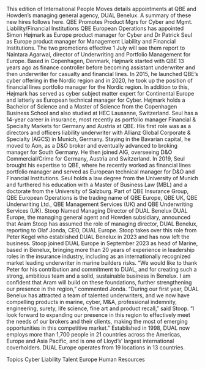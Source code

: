 This edition of International People Moves details appointments at QBE and Howden’s managing general agency, DUAL Benelux.
A summary of these new hires follows here.
QBE Promotes Product Mgrs for Cyber and Mgmt. Liability/Financial Institutions
QBE European Operations has appointed Simon Højmark as Europe product manager for Cyber and Dr Patrick Seul as Europe product manager for Management Liability and Financial Institutions.
The two promotions effective 1 July will see them report to Naintara Agarwal, director of Underwriting and Portfolio Management for Europe.
Based in Copenhagen, Denmark, Højmark started with QBE 13 years ago as finance controller before becoming assistant underwriter and then underwriter for casualty and financial lines. In 2015, he launched QBE’s cyber offering in the Nordic region and in 2020, he took up the position of financial lines portfolio manager for the Nordic region. In addition to this, Højmark has served as cyber subject matter expert for Continental Europe and latterly as European technical manager for Cyber.
Højmark holds a Bachelor of Science and a Master of Science from the Copenhagen Business School and also studied at HEC Lausanne, Switzerland.
Seul has a 14-year career in insurance, most recently as portfolio manager Financial & Specialty Markets for Germany and Austria at QBE. His first role was as a directors and officers liability underwriter with Allianz Global Corporate & Specialty (AGCS) in Munich, Germany. Staying in the Bavarian capital, he moved to Aon, as a D&O broker and eventually advanced to broking manager for South Germany. He then joined AIG, overseeing D&O Commercial/Crime for Germany, Austria and Switzerland. In 2019, Seul brought his expertise to QBE, where he recently worked as financial lines portfolio manager and served as European technical manager for D&O and Financial Institutions.
Seul holds a law degree from the University of Munich and furthered his education with a Master of Business Law (MBL) and a doctorate from the University of Salzburg.
Part of QBE Insurance Group, QBE European Operations is the trading name of QBE Europe, QBE UK, QBE Underwriting Ltd., QBE Management Services (UK) and QBE Underwriting Services (UK).
Stoop Named Managing Director of DUAL Benelux
DUAL Europe, the managing general agent and Howden subsidiary, announced that Aram Stoop has assumed the role of managing director, DUAL Benelux, reporting to Olaf Jonda, CEO, DUAL Europe.
Stoop takes over this role from Peter Kegel who established DUAL Benelux in 2023 and has now left the business.
Stoop joined DUAL Europe in September 2023 as head of Marine, based in Benelux, bringing more than 20 years of experience in leadership roles in the insurance industry, including as an internationally recognized market leading underwriter in marine builders risks.
“We would like to thank Peter for his contribution and commitment to DUAL, and for creating such a strong, ambitious team and a solid, sustainable business in Benelux. I am confident that Aram will build on these foundations, further strengthening our presence in the region,” commented Jonda.
“During our first year, DUAL Benelux has attracted a team of talented underwriters, and we now have compelling products in marine, cyber, M&A, professional indemnity, engineering, surety, life science, fine art and product recall,” said Stoop. “I look forward to expanding our presence in this region to effectively meet the needs of our brokers and their clients, making the most of emerging opportunities in this competitive market.”
Established in 1998, DUAL now employs more than 1,700 people in 21 countries across the Americas, Europe and Asia Pacific, and is one of Lloyd’s’ largest international coverholders. DUAL Europe operates from 19 locations in 13 countries.

Topics
Cyber
Liability
Talent
Europe
Human Resources
